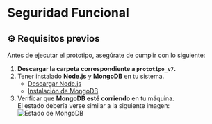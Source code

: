 # Seguridad Funcional

## ⚙️ Requisitos previos  

Antes de ejecutar el prototipo, asegúrate de cumplir con lo siguiente:

1. **Descargar la carpeta correspondiente a `prototipo_v7`.**  
2. Tener instalado **Node.js** y **MongoDB** en tu sistema.  
   - [Descargar Node.js](https://nodejs.org/)  
   - [Instalación de MongoDB](https://www.mongodb.com/docs/manual/installation/)  
3. Verificar que **MongoDB esté corriendo** en tu máquina.  
   El estado debería verse similar a la siguiente imagen:  
![Estado de MongoDB](/imagenes/mongodb.png)
